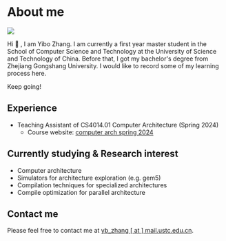 # About me

![](/me.jpg)

Hi 🤗 , I am Yibo Zhang. I am currently a first year master student in the School of Computer Science and Technology at the University of Science and Technology of China. Before that, I got my bachelor's degree from Zhejiang Gongshang University. I would like to record some of my learning process here.

Keep going!

## Experience

- Teaching Assistant of CS4014.01 Computer Architecture (Spring 2024)
  - Course website: [computer arch spring 2024](https://computer-arch.gitlab.io/ca2024-pages/)

## Currently studying & Research interest

- Computer architecture
- Simulators for architecture exploration (e.g. gem5)
- Compilation techniques for specialized architectures
- Compile optimization for parallel architecture

## Contact me

Please feel free to contact me at [yb_zhang \[ at \] mail.ustc.edu.cn](mailto:yb_zhang@mail.ustc.edu.cn).
